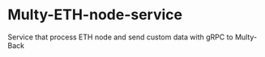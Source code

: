 # Multy-ETH-node-service
Service that process ETH node and send custom data with gRPC to Multy-Back
